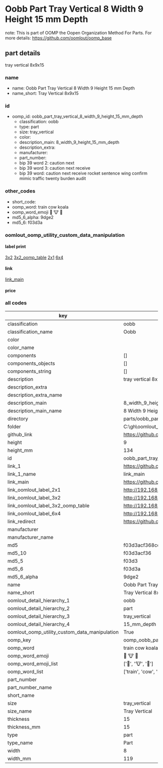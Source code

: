 # Oobb Part Tray Vertical 8 Width 9 Height 15 mm Depth  

note: This is part of OOMP the Oopen Organization Method For Parts. For more details: https://github.com/oomlout/oomp_base

##  part details
  



tray vertical 8x9x15



### name
* name: Oobb Part Tray Vertical 8 Width 9 Height 15 mm Depth
* name_short: Tray Vertical 8x9x15 
### id
* oomp_id: oobb_part_tray_vertical_8_width_9_height_15_mm_depth
  * classification: oobb
  * type: part
  * size: tray_vertical
  * color: 
  * description_main: 8_width_9_height_15_mm_depth
  * description_extra: 
  * manufacturer: 
  * part_number: 
  * bip 39 word 2: caution next
  * bip 39 word 3: caution next receive
  * bip 39 word: caution next receive rocket sentence wing confirm mimic traffic twenty burden audit

### other_codes
* short_code: 
* oomp_word: train cow koala
* oomp_word_emoji :train: :cow: :koala:
* md5_6_alpha: 9dge2
* md5_6: f03d3a






### oomlout_oomp_utility_custom_data_manipulation
#### label print
[3x2](http://192.168.1.245:1112/?label=oomp%209dge2)
[3x2_oomp_table](http://192.168.1.108:1112/?label=oomp%209dge2)
[2x1](http://192.168.1.242:1112/?label=oomp%209dge2)
[6x4](http://192.168.1.55:1112/?label=oomp%209dge2)    

#### link

[link_main](https://github.com/oomlout/oomlout_oobb_version_4_generated_parts/tree/main/navigation_oomp/oobb/part/tray_vertical/8_width_9_height_15_mm_depth/part)                              

#### price







### all codes 
| key | value |  
| --- | --- |  
| classification | oobb |  
| classification_name | Oobb |  
| color |  |  
| color_name |  |  
| components | [] |  
| components_objects | [] |  
| components_string | [] |  
| description | tray vertical 8x9x15 |  
| description_extra |  |  
| description_extra_name |  |  
| description_main | 8_width_9_height_15_mm_depth |  
| description_main_name | 8 Width 9 Height 15 mm Depth |  
| directory | parts/oobb_part_tray_vertical_8_width_9_height_15_mm_depth |  
| folder | C:\gh\oomlout_oobb_version_4_generated_parts\parts\oobb_part_tray_vertical_8_width_9_height_15_mm_depth |  
| github_link | https://github.com/oomlout/oomlout_oomp_part_src/tree/main/parts/oobb_part_tray_vertical_8_width_9_height_15_mm_depth |  
| height | 9 |  
| height_mm | 134 |  
| id | oobb_part_tray_vertical_8_width_9_height_15_mm_depth |  
| link_1 | https://github.com/oomlout/oomlout_oobb_version_4_generated_parts/tree/main/navigation_oomp/oobb/part/tray_vertical/8_width_9_height_15_mm_depth/part |  
| link_1_name | link_main |  
| link_main | https://github.com/oomlout/oomlout_oobb_version_4_generated_parts/tree/main/navigation_oomp/oobb/part/tray_vertical/8_width_9_height_15_mm_depth/part |  
| link_oomlout_label_2x1 | http://192.168.1.242:1112/?label=oomp%209dge2 |  
| link_oomlout_label_3x2 | http://192.168.1.245:1112/?label=oomp%209dge2 |  
| link_oomlout_label_3x2_oomp_table | http://192.168.1.108:1112/?label=oomp%209dge2 |  
| link_oomlout_label_6x4 | http://192.168.1.55:1112/?label=oomp%209dge2 |  
| link_redirect | https://github.com/oomlout/oomlout_oobb_version_4_generated_parts/tree/main/parts/oobb_tray_vertical_08_09_15 |  
| manufacturer |  |  
| manufacturer_name |  |  
| md5 | f03d3acf368cc5dfeee1fbb767255125 |  
| md5_10 | f03d3acf36 |  
| md5_5 | f03d3 |  
| md5_6 | f03d3a |  
| md5_6_alpha | 9dge2 |  
| name | Oobb Part Tray Vertical 8 Width 9 Height 15 mm Depth |  
| name_short | Tray Vertical 8x9x15  |  
| oomlout_detail_hierarchy_1 | oobb |  
| oomlout_detail_hierarchy_2 | part |  
| oomlout_detail_hierarchy_3 | tray_vertical |  
| oomlout_detail_hierarchy_4 | 15_mm_depth |  
| oomlout_oomp_utility_custom_data_manipulation | True |  
| oomp_key | oomp_oobb_part_tray_vertical_8_width_9_height_15_mm_depth |  
| oomp_word | train cow koala |  
| oomp_word_emoji | :train: :cow: :koala: |  
| oomp_word_emoji_list | [':train:', ':cow:', ':koala:'] |  
| oomp_word_list | ['train', 'cow', 'koala'] |  
| part_number |  |  
| part_number_name |  |  
| short_name |  |  
| size | tray_vertical |  
| size_name | Tray Vertical |  
| thickness | 15 |  
| thickness_mm | 15 |  
| type | part |  
| type_name | Part |  
| width | 8 |  
| width_mm | 119 |  
